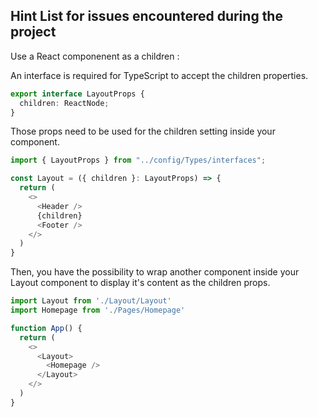 ## Hint List for issues encountered during the project 


Use a React componenent as a children : 

An interface is required for TypeScript to accept the children properties.

```ts
export interface LayoutProps {
  children: ReactNode;
}
```

Those props need to be used for the children setting inside your component.

```ts
import { LayoutProps } from "../config/Types/interfaces";

const Layout = ({ children }: LayoutProps) => {
  return (
    <>
      <Header />
      {children}
      <Footer />
    </>
  )
}
```

Then, you have the possibility to wrap another component inside your Layout component to display it's content as the children props.

```ts
import Layout from './Layout/Layout'
import Homepage from './Pages/Homepage'

function App() {
  return (
    <>
      <Layout>
        <Homepage />
      </Layout>
    </>
  )
}
```